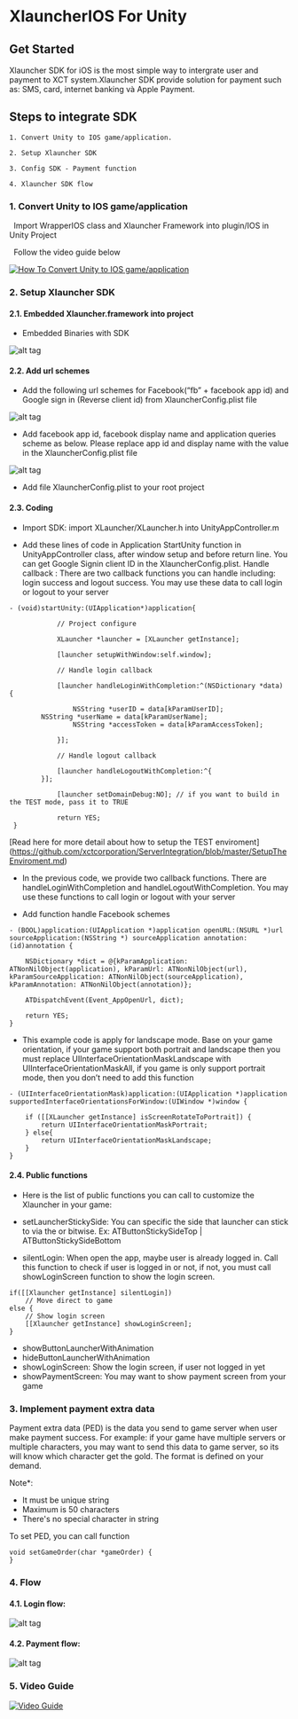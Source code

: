 # XlauncherIOS For Unity
## Get Started

Xlauncher SDK for iOS is the most simple way to intergrate user and payment to XCT system.Xlauncher SDK provide solution for payment such as: SMS, card, internet banking và Apple Payment.

## Steps to integrate SDK

    1. Convert Unity to IOS game/application.

    2. Setup Xlauncher SDK

    3. Config SDK - Payment function

    4. Xlauncher SDK flow


### 1. Convert Unity to IOS game/application

   Import WrapperIOS class and Xlauncher Framework into plugin/IOS in Unity Project
   
   Follow the video guide below
    
   [![How To Convert Unity to IOS game/application](http://img.youtube.com/vi/dZV1wjXS7QU/0.jpg)](http://www.youtube.com/watch?v=dZV1wjXS7QU "How To Convert Unity to IOS game/application")

### 2. Setup Xlauncher SDK

#### 2.1. Embedded Xlauncher.framework into project

   - Embedded Binaries with SDK

   ![alt tag](https://github.com/xctcorporation/XlauncherIOS/blob/master/Images/addEmbled.png)

#### 2.2. Add url schemes

- Add the following url schemes for Facebook(“fb” + facebook app id) and Google sign in (Reverse client id) from XlauncherConfig.plist file
    
![alt tag](https://github.com/xctcorporation/XlauncherIOS/blob/master/Images/addFbSchemes.png)

- Add facebook app id, facebook display name and application queries scheme as below. Please replace app id and display name with the value in the XlauncherConfig.plist file
    
![alt tag](https://github.com/xctcorporation/XlauncherIOS/blob/master/Images/addFbId.png)

- Add file XlauncherConfig.plist to your root project

#### 2.3. Coding
- Import SDK: import XLauncher/XLauncher.h into UnityAppController.m

- Add these lines of code in Application StartUnity function in UnityAppController class, after window setup and before return line. You can get Google Signin client ID in the XlauncherConfig.plist. Handle callback : There are two callback functions you can handle including: login success and logout success. You may use these data to call login or logout to your server
```
- (void)startUnity:(UIApplication*)application{
    
            // Project configure
    
            XLauncher *launcher = [XLauncher getInstance];
    
            [launcher setupWithWindow:self.window];
            
            // Handle login callback

            [launcher handleLoginWithCompletion:^(NSDictionary *data) { 

    	        NSString *userID = data[kParamUserID];
		NSString *userName = data[kParamUserName];
            	NSString *accessToken = data[kParamAccessToken]; 

            }]; 
            
            // Handle logout callback

            [launcher handleLogoutWithCompletion:^{ 
	    }];
    
            [launcher setDomainDebug:NO]; // if you want to build in the TEST mode, pass it to TRUE

            return YES;
 }
```

[Read here for more detail about how to setup the TEST enviroment] (https://github.com/xctcorporation/ServerIntegration/blob/master/SetupTheEnviroment.md)

- In the previous code, we provide two callback functions. There are handleLoginWithCompletion and handleLogoutWithCompletion. You may use these functions to call login or logout with your server

- Add function handle Facebook schemes 

```
- (BOOL)application:(UIApplication *)application openURL:(NSURL *)url sourceApplication:(NSString *) sourceApplication annotation:(id)annotation { 

	NSDictionary *dict = @{kParamApplication: ATNonNilObject(application), kParamUrl: ATNonNilObject(url), kParamSourceApplication: ATNonNilObject(sourceApplication), kParamAnnotation: ATNonNilObject(annotation)}; 

	ATDispatchEvent(Event_AppOpenUrl, dict); 

	return YES; 
}
```

- This example code is apply for landscape mode. Base on your game orientation, if your game support both portrait and landscape then you must replace UIInterfaceOrientationMaskLandscape with UIInterfaceOrientationMaskAll, if you game is only support portrait mode, then you don’t need to add this function
```
- (UIInterfaceOrientationMask)application:(UIApplication *)application supportedInterfaceOrientationsForWindow:(UIWindow *)window { 

	if ([[XLauncher getInstance] isScreenRotateToPortrait]) {
		return UIInterfaceOrientationMaskPortrait; 
	} else{ 	
		return UIInterfaceOrientationMaskLandscape;
	}
}
```

#### 2.4. Public functions
- Here is the list of public functions you can call to customize the Xlauncher in your game: 

* setLauncherStickySide: You can specific the side that launcher can stick to via the or bitwise. 
Ex: ATButtonStickySideTop | ATButtonStickySideBottom 

* silentLogin: When open the app, maybe user is already logged in. Call this function to check if user is logged in or not, if not, you must call showLoginScreen function to show the login screen. 

```
if([[Xlauncher getInstance] silentLogin])
	// Move direct to game
else {
	// Show login screen
	[[Xlauncher getInstance] showLoginScreen];
}
```
        
* showButtonLauncherWithAnimation 
* hideButtonLauncherWithAnimation
* showLoginScreen: Show the login screen, if user not logged in yet
* showPaymentScreen: You may want to show payment screen from your game

### 3. Implement payment extra data

Payment extra data (PED) is the data you send to game server when user make payment success. 
For example: if your game have multiple servers or multiple characters, you may want to send this data to game server, so its will know which character get the gold. The format is defined on your demand. 
    
Note*: 
* It must be unique string
* Maximum is 50 characters
* There's no special character in string

    
To set PED, you can call function

	void setGameOrder(char *gameOrder) {
	}

### 4. Flow

#### 4.1. Login flow: 
![alt tag](https://github.com/xctcorporation/XlauncherIOS/blob/master/Images/loginFlow.png)

#### 4.2. Payment flow:
![alt tag](https://github.com/xctcorporation/XlauncherIOS/blob/master/Images/PaymentFlow.png)

### 5. Video Guide

   [![Video Guide](http://img.youtube.com/vi/PfrMZtJtEsw/0.jpg)](http://www.youtube.com/watch?v=PfrMZtJtEsw "Video Guide")
